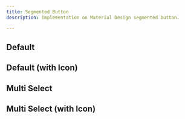 ```yaml
---
title: Segmented Button
description: Implementation on Material Design segmented button.

---
```


## Default

<code-preview group="default"></code-preview>

## Default (with Icon)

<code-preview group="default-icon"></code-preview>

## Multi Select

<code-preview group="multi"></code-preview>

## Multi Select (with Icon)

<code-preview group="multi-icon"></code-preview>
